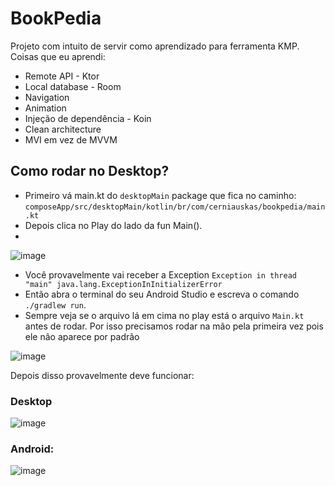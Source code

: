 # BookPedia
Projeto com intuito de servir como aprendizado para ferramenta KMP. Coisas que eu aprendi:
- Remote API - Ktor
- Local database - Room
- Navigation
- Animation
- Injeção de dependência - Koin
- Clean architecture
- MVI em vez de MVVM

## Como rodar no Desktop?
* Primeiro vá main.kt do `desktopMain` package que fica no caminho: `composeApp/src/desktopMain/kotlin/br/com/cerniauskas/bookpedia/main.kt`
* Depois clica no Play do lado da fun Main().
* 
![image](https://github.com/user-attachments/assets/f2bba57d-7fb2-4dd5-b011-edd1afa46c15)

* Você provavelmente vai receber a Exception `Exception in thread "main" java.lang.ExceptionInInitializerError`
* Então abra o terminal do seu Android Studio e escreva o comando `./gradlew run`.
* Sempre veja se o arquivo lá em cima no play está o arquivo `Main.kt` antes de rodar. Por isso precisamos rodar na mão pela primeira vez pois ele não aparece por padrão

![image](https://github.com/user-attachments/assets/ec6b1156-48b9-4b96-82c9-6a2f81492e2e)

Depois disso provavelmente deve funcionar:

### Desktop
![image](https://github.com/user-attachments/assets/3522e11a-0fcc-45c4-b746-0c90e0c17129)

### Android:
![image](https://github.com/user-attachments/assets/9e097057-d0aa-479f-86bb-5c91aac86d04)
